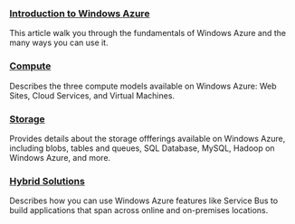 ### [Introduction to Windows Azure][]

This article walk you through the fundamentals of Windows Azure and the many ways you can use it. 

### [Compute][]
Describes the three compute models available on Windows Azure: Web Sites, Cloud Services, and Virtual Machines.

### [Storage][]
Provides details about the storage offferings available on Windows Azure, including blobs, tables and queues, SQL Database, MySQL, Hadoop on Windows Azure, and more.

### [Hybrid Solutions][]
Describes how you can use Windows Azure features like Service Bus to build applications that span across online and on-premises locations.

[Introduction to Windows Azure]: ../fundamentals/intro-to-windows-azure/
[Compute]: ../fundamentals/application-model/
[Storage]: ../fundamentals/cloud-storage/
[Hybrid Solutions]: ../fundamentals/hybrid-solutions/